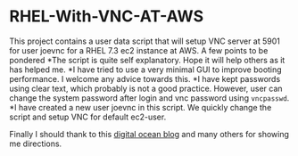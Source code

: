# RHEL-With-VNC-AT-AWS
This project contains a user data script that will setup VNC server at 5901 for user joevnc for a RHEL 7.3 ec2 instance at AWS.
A few points to be pondered
*The script is quite self explanatory. Hope it will help others as it has helped me.
*I have tried to use a very minimal GUI to improve booting performance. I welcome any advice towards this. 
*I have kept passwords using clear text, which probably is not a good practice. However, user can change the system password after login and vnc password using `vncpasswd`.
*I have created a new user joevnc in this script. We quickly change the script and setup VNC for default ec2-user.

Finally I should thank to this [digital ocean blog](https://www.digitalocean.com/community/tutorials/how-to-install-and-configure-vnc-remote-access-for-the-gnome-desktop-on-centos-7) and many others for showing me directions. 
